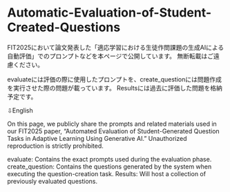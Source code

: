 # Automatic-Evaluation-of-Student-Created-Questions
FIT2025において論文発表した「適応学習における生徒作問課題の生成AIによる自動評価」でのプロンプトなどを本ページで公開しています。
無断転載はご遠慮ください。

evaluateには評価の際に使用したプロンプトを、create_questionには問題作成を実行させた際の問題が載っています。
Resultsには過去に評価した問題を格納予定です。


⇩English

On this page, we publicly share the prompts and related materials used in our FIT2025 paper, “Automated Evaluation of Student-Generated Question Tasks in Adaptive Learning Using Generative AI.” Unauthorized reproduction is strictly prohibited. 

evaluate: Contains the exact prompts used during the evaluation phase.
create_question: Contains the questions generated by the system when executing the question-creation task.
Results: Will host a collection of previously evaluated questions.

